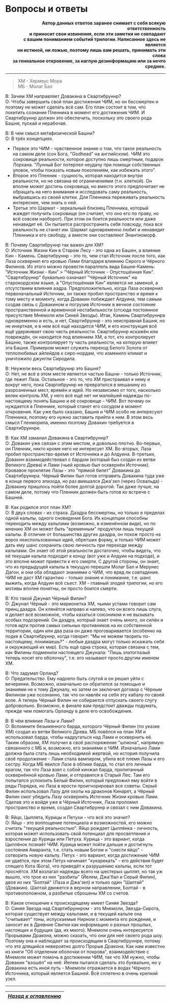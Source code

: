 # Вопросы и ответы

<b><p align="right">Автор данных ответов заранее снимает с себя всякую ответственность  
и приносит свои извинения, если эти заметки не совпадают  
с вашим пониманием событий трилогии. Написанное здесь не является  
ни истиной, ни ложью, поэтому лишь вам решать, принимать эти слова  
за гениальное откровение, за наглую дезинформацию или за нечто среднее.</p></b>

------

> ХМ - Хермеус Мора  
> МБ - Молаг Бал

В: Зачем ХМ направляет Довакина в Свартибруннр?  
О: Чтобы завершить свой план достижения ЧИМ, но он бессмертен и поэтому не может сделать всё сам. Его план состоит в том, что похитить сознание Пленника в момент его достижения ЧИМ. И Свартибруннр должен это обеспечить, поскольку это своего рода Башня, пускай и нерабочая.

В: В чем смысл метафизической Башни?  
О: В трёх концепциях.
+ Первое это ЧИМ - чувственное знание о том, что такое реальность на самом деле (сон Бога, "Godhead" на английском). ЧИМ это сокровище реальности, которое доступно лишь смертным, подарок Лорхана. "Лунный Бог потерпел неудачу при помощи собственных уловок, чтобы показать новым поколениям, как избежать этого".
+ Второе это Пленник - сущность, которая находится внутри реальности, но не связана её ограничениями (т.н. клеткой). Он вполне может достичь сокровища, но вместо этого предпочитает не обращать на него внимания и исследовать саму реальность, выбравшись из своей клетки. Для Пленника переживать реальность интереснее, чем знать о ней.
+ Третье это Шармат - зеркальный близнец Пленника, который жаждет получить сокровище (он считает, что оно его по праву, но всё совсем наоборот). При этом он боится реальности или даже ненавидит её. Он пытается распространить себя повсюду, пока вся реальность не станет им. Шармат одновременно любит и ненавидит Пленника и его свободу, а вместе они составляют Энантиоморф.

В: Почему Свартибруннр так важен для ХМ?  
О: Источник Жизни Кин в Старом Лесу - это одна из Башен, а влияние Кин - Камень. Свартибруннр - это то, чем стал Источник после того, как Лаза осквернил его кровью Лами благодаря влиянию Серого и Чёрного Филинов. Из этого можно провести параллель вида Башня-Камень: "Источник Жизни - Кин" > "Чёрный Источник - Опустошённая Кин". "Свартибруннр" буквально означает "Чёрный Источник" на старонордском языке, а "Опустошённая Кин" является не заменой, а отсутствием влияния аэдра. Предположительно, когда Лаза осквернил первоначальный Источник, он также пробил пространство и время к тому месту и моменту, когда Довакин побеждает Алдуина, тем самым создав связь с Довакином и погрузив Источник в вечное состояние пространственной и временной нестабильности (отсюда постоянное присутствие Мнемоли или Синей Звезды). Итак, Камень Свартибруннра одновременно и есть, и нет, Свартибруннр - это неисправная Башня, но не инертная, и в нем всё ещё находится ЧИМ, и его конструкция всё ещё удерживает свою часть реальности. Свартибруннр искажён или повреждён, он находится под влиянием ХМ, а тот, кто контролирует Башню, также контролирует ту часть реальности, на которую влияет эта Башня. Примером может служить переход Белого Золота от теплолюбивых айлейдов к сиро-нордам, что изменило климат и уничтожило джунгли Сиродила.

В: Неужели весь Свартибруннр это Башня?  
О: Нет, не всё в этом месте является частью Башни - только Источник, где лежит Лаза. Остальное - это то, что ХМ пристраивал к нему и вокруг него, пока Свартибруннр не превратился в мешанину из разрозненных мест, времён и идей. Но независимо от того, насколько велик контроль ХМ, у него всё ещё нет ни малейшей надежды по-настоящему понять Башню и её сокровище - ЧИМ. Вот почему он нуждается в Пленнике, который станет его сосудом в момент откровения. Как уже было сказано, Башня и ЧИМ особо не интересуют Пленника, поэтому его нужно заставить прийти к ним. В этом весь смысл Гленморила, именно поэтому Довакин требуется в Свартибруннре.

В: Как ХМ заманил Довакина в Свартибруннр?  
О: Довакин уже связан с этим местом, и довольно плотно. Во-первых, он Пленник, никто кроме него не интересует ХМ. Во-вторых, Лаза пробил пространство-время от Источника и до Алдуина. В-третьих, Довакин взаимодействовал с бардом (который быз создан из ветви Великого Древа) и Лами (чьей кровью был осквернён Источник). Кровавое проклятие Лазы - это "прямой билет" Довакина до Свартибруннра. Чёрный Филин был готов отправить Довакина туда уже в конце первого эпизода, но раз вмешался Джа'зел (через Освальда) - Довакину пришлось пойти более долгой дорогой. Так даже лучше, на самом деле, потому что Пленник должен быть готов ко встрече с Башней.

В: Как родился этот план ХМ?  
О: В двух словах - из страха. Даэдра бессмертны, но только в пределах одной кальпы, одного сновидения Бога. Их концепции способны переходить между кальпами (возможно, в изменённом виде), но по мнению ХМ он может быть "временным" продуктом лишь текущей кальпы. В отличие от большинства других даэдра, он похож просто на ворох неиспользованных идей, обретших форму, и только ЧИМ может дать ему шанс сохранить свою личность при переходе между кальпами. Он знает об этой реальности достаточно, чтобы видеть, что её текущая кальпа подходит к концу (вот уже и Алдуин на подходе), и это вполне может привести к его смерти. С другой стороны, он знает, что из предыдущей кальпы в текущую перешли Молаг Бал и Мерунес Дагон, и они оба обладают знаниями о ЧИМ, что вряд ли совпадение. ЧИМ не даст ХМ гарантию - только знание и понимание, т.е. шанс выжить, когда Алдуин всё съест. ХМ - главный злодей трилогии, но его мотивы вполне понятны, он просто боится смерти.

В: Кто такой Джунал Чёрный Филин?  
О: Джунал Чёрный - это марионетка ХМ, чьими устами говорит сам принц даэдра. Он клянётся направо и налево, что он всего лишь слуга, и делает всё возможное, чтобы казаться союзником и не вызывать особых подозрений. Он даэдра, который знает очень много, он силён и готов идти против самых сильных противников на их собственной территории, один или два раза он даже проговаривается (особенно на лодке в Свартибруннр, когда говорит: "Мы не можем творить по-настоящему, понимаешь?" - любые даэдра могут только искажать себя и окружающий их мир). Есть ещё одна строка, которая связана с тем, как Филины подменили настоящего Джунала: "Лишь златоглазый теперь носит его оболочку", т.е. его называют просто другим именем ХМ.

В: Что задумал Орланд?  
О: Предательство. Ему надоело быть слугой и он решил уйти с вечеринки. Возможно, изначально он обратился за помощью и знаниями не к тому Джуналу, но затем он заключил договор с Чёрным Филином уже осознанно, так что он навлёк на себя эту кабалу по своей воле. А теперь Чёрный Филин не собирается отпускать своего слугу добровольно. Возможно, в финале вам предстоит дважды подумать, прежде чем помогать Орланду в деле его освобождения.

В: В чём влияние Лазы и Лами?  
О: Вспомните безымянного барда, которого Чёрный Филин (по указке ХМ) создал из ветви Великого Древа. МБ повёлся на план ХМ и использовал барда, чтобы надругаться над Лами и осквернить её. Таким образом, ХМ получил в своё распоряжение "шпиона", напрямую связанного с МБ и, возможно, его знаниями о ЧИМ. Изначально Лами должна была стать лишь необходимой жертвой, но история получила своё продолжение - Лами стала вампиром, убила всё племя Лазы и его сестру. Когда МБ явился Лазе в облике барда, то стал его личным врагом, так что Лаза взял с собой кинжал барда, пропитанный осквернённой кровью Лами, и отправился в Старый Лес. Там его попытался успокоить Белый Филин, который предложил ему войти в ряды Порядка, но Лаза в ярости проигнорировал все советы. Серый Филин использовал Лазу для охоты на драконов Кинарет, а Чёрный Филин смог убедить Лазу осквернить Источник Жизни кровью Лами. Сделав это и войдя уже в Чёрный Источник, Лаза проломил пространство и время, создал Свартибруннр и связал с ним Довакина.

В: Яйцо, Цыплята, Курицы и Петухи - что всё это значит?  
О: Яйцо - это воплощение потенциала и возможностей, его можно считать "текущей реальностью". Яйцо рождает Цыплёнка - личность, которая может использовать свой потенциал для просветления и взросления до Курицы или Петуха. Курица - это вариант, когда Цыплёнок познаёт ЧИМ. Курица может пойти дальше и достигнуть состояния Амаранта, т.е. стать новым Богом и "снести яйцо" - сотворить новую кальпу. Петух - это вариант, когда достижение ЧИМ не удаётся, при этом Петух начинает "кукарекать" - его действия будят спящего Кота (Бога), что приведёт к разрушению кальпы, если тот проснётся. ХМ возлагал надежды всего на шестерых цыплят, но так уж вышло, что трое из них "разбиты" (Йелем, Джа'бал и Серый Филин), двое из них "Болтай" (Лаза и Джа'зел) и только один "Шалтай" (Довакин). Шалтай движется в верном направлении, Болтай - в противоположном, а разбитые сброшены ХМ со счетов.

В: Какое отношение к происходящему имеет Синяя Звезда?  
О: Синяя Звезда над Свартибруннром - это Мнемоли, Звезда-Сирота, которая существует между кальпами, и в текущей кальпе она "считывает" тоны, испускаемые Нирном с момента его рождения, и заносит их в Древние Свитки как информацию о разных прошлых, настоящих и будущих (да, их много). Мнемоли очень интересуется Прорывами Дракона, можно сказать, что они для неё своего рода шоу. Поэтому она и наблюдает за происходящим в Свартибруннре, потому что это длящийся невероятно долго Прорыв Дракона. Как нам известно из книги "Об отделении оболочки от покрова", взаимодействие с Мнемоли может помочь в достижении ЧИМ, так что ХМ нужно, чтобы Довакин "взошёл" на неё. Йелем пытался сделать это буквально, но у Довакина есть иной путь - Мнемоли отражается в водах Чёрного Источника, который является Башней. Всё сплетено в очень крепкий узел.

------

|[*Назад к оглавлению*](Оглавление.md)|
|:---:|

